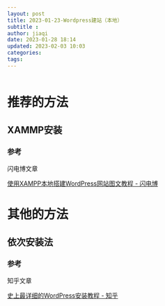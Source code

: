 ```yaml
---
layout: post
title: 2023-01-23-Wordpress建站（本地）
subtitle :
author: jiaqi
date: 2023-01-28 18:14
updated: 2023-02-03 10:03
categories: 
tags:
---
```

```toc
```

# 推荐的方法

## XAMMP安装

### 参考

闪电博文章

[使用XAMPP本地搭建WordPress网站图文教程 - 闪电博](https://www.wbolt.com/create-local-wordpress-site-with-xampp.html)

# 其他的方法

## 依次安装法

### 参考

知乎文章

[史上最详细的WordPress安装教程 - 知乎](https://www.zhihu.com/column/c_1279439640647532544)